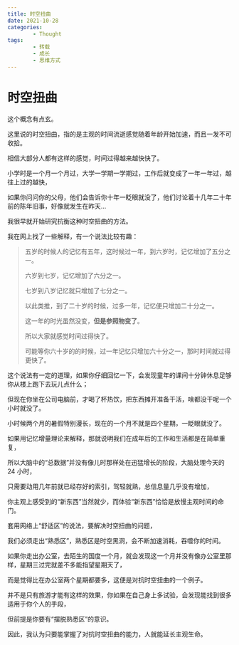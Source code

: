 ```yaml
---
title: 时空扭曲
date: 2021-10-28
categories:
        - Thought
tags:
        - 转载
        - 成长
        - 思维方式
---
```


# 时空扭曲

这个概念有点玄。

这里说的时空扭曲，指的是主观的时间流逝感觉随着年龄开始加速，而且一发不可收拾。

相信大部分人都有这样的感觉，时间过得越来越快快了。

小学时是一个月一个月过，大学一学期一学期过，工作后就变成了一年一年过，越往上过的越快，

如果你问问你的父母，他们会告诉你十年一眨眼就没了，他们讨论着十几年二十年前的陈年旧事，好像就发生在昨天...

我很早就开始研究抗衡这种时空扭曲的方法。

我在网上找了一些解释，有一个说法比较有趣：

> 五岁的时候人的记忆有五年，这时候过一年，到六岁时，记忆增加了五分之一。
>
> 六岁到七岁，记忆增加了六分之一。
>
> 七岁到八岁记忆就只增加了七分之一。
>
> 以此类推，到了二十岁的时候，过多一年，记忆便只增加二十分之一。
>
> 这一年的时光虽然没变，**但是参照物变了**。
>
> 所以大家就感觉时间过得快了。
>
> 可能等你六十岁的的时候，过一年记忆只增加六十分之一，那时时间就过得更快了。

这个说法有一定的道理，如果你仔细回忆一下，会发现童年的课间十分钟休息足够你从楼上跑下去玩儿点什么；

但现在你坐在公司电脑前，才喝了杯热饮，把东西摊开准备干活，啥都没干呢一个小时就没了。

小时候两个月的暑假特别漫长，现在的一个月不就是四个星期，一眨眼就没了。

如果用记忆增量理论来解释，那就说明我们在成年后的工作和生活都是在简单重复，

所以大脑中的“总数据”并没有像儿时那样处在迅猛增长的阶段，大脑处理今天的 24 小时，

只需要动用几年前就已经存好的索引，驾轻就熟，总信息量几乎没有增加，

你主观上感受到的“新东西”当然就少，而体验“新东西”恰恰是放慢主观时间的命门。

套用网络上“舒适区”的说法，要解决时空扭曲的问题，

我们必须走出“熟悉区”，熟悉区是时空黑洞，会不断加速消耗，吞噬你的时间。

如果你走出办公室，去陌生的国度一个月，就会发现这一个月并没有像办公室里那样，星期三过完就差不多能指望星期天了，

而是觉得比在办公室两个星期都要多，这便是对抗时空扭曲的一个例子。

并不是只有旅游才能有这样的效果，你如果在自己身上多试验，会发现能找到很多适用于你个人的手段，

但前提是你要有“摆脱熟悉区”的意识。

因此，我认为只要能掌握了对抗时空扭曲的能力，人就能延长主观生命。
